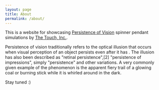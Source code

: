 ```yaml
---
layout: page
title: About
permalink: /about/
---
```


This is a website for showcasing [Persistence of Vision](https://www.masterclass.com/articles/persistence-of-vision-explained) spinner pendant simulations by [The Touch, Inc.](www.the-touch.com).

Persistence of vision traditionally refers to the optical illusion that occurs when visual perception of an object persists even after it has . The illusion has also been described as "retinal persistence",[2] "persistence of impressions", simply "persistence" and other variations. A very commonly given example of the phenomenon is the apparent fiery trail of a glowing coal or burning stick while it is whirled around in the dark.

Stay tuned :)

<!-- This is the base Jekyll theme. You can find out more info about customizing your Jekyll theme, as well as basic Jekyll usage documentation at [jekyllrb.com](https://jekyllrb.com/)

You can find the source code for Minima at GitHub:
[jekyll][jekyll-organization] /
[minima](https://github.com/jekyll/minima)

You can find the source code for Jekyll at GitHub:
[jekyll][jekyll-organization] /
[jekyll](https://github.com/jekyll/jekyll)

[jekyll-organization]: https://github.com/jekyll -->
